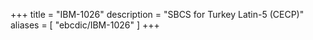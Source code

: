 +++
title = "IBM-1026"
description = "SBCS for Turkey Latin-5 (CECP)"
aliases = [ "ebcdic/IBM-1026" ]
+++
